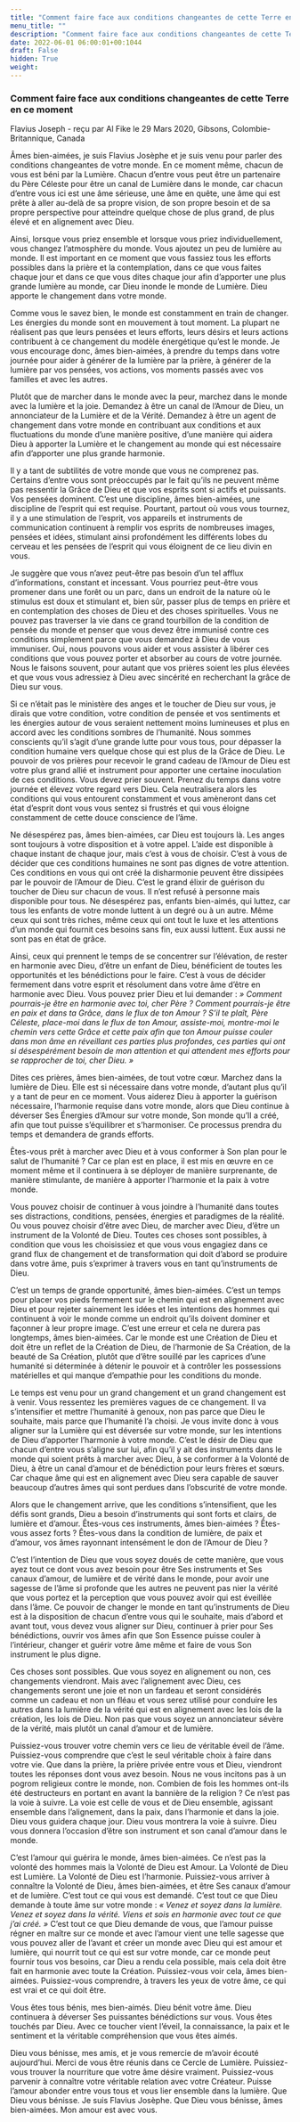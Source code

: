 ```yaml
---
title: "Comment faire face aux conditions changeantes de cette Terre en ce moment"
menu_title: ""
description: "Comment faire face aux conditions changeantes de cette Terre en ce moment"
date: 2022-06-01 06:00:01+00:1044
draft: False
hidden: True
weight:
---
```

### Comment faire face aux conditions changeantes de cette Terre en ce moment

Flavius Joseph - reçu par Al Fike le 29 Mars 2020, Gibsons, Colombie-Britannique, Canada

Âmes bien-aimées, je suis Flavius Josèphe et je suis venu pour parler des conditions changeantes de votre monde. En ce moment même, chacun de vous est béni par la Lumière. Chacun d’entre vous peut être un partenaire du Père Céleste pour être un canal de Lumière dans le monde, car chacun d’entre vous ici est une âme sérieuse, une âme en quête, une âme qui est prête à aller au-delà de sa propre vision, de son propre besoin et de sa propre perspective pour atteindre quelque chose de plus grand, de plus élevé et en alignement avec Dieu.

Ainsi, lorsque vous priez ensemble et lorsque vous priez individuellement, vous changez l’atmosphère du monde. Vous ajoutez un peu de lumière au monde. Il est important en ce moment que vous fassiez tous les efforts possibles dans la prière et la contemplation, dans ce que vous faites chaque jour et dans ce que vous dites chaque jour afin d’apporter une plus grande lumière au monde, car Dieu inonde le monde de Lumière. Dieu apporte le changement dans votre monde.

Comme vous le savez bien, le monde est constamment en train de changer. Les énergies du monde sont en mouvement à tout moment. La plupart ne réalisent pas que leurs pensées et leurs efforts, leurs désirs et leurs actions contribuent à ce changement du modèle énergétique qu’est le monde. Je vous encourage donc, âmes bien-aimées, à prendre du temps dans votre journée pour aider à générer de la lumière par la prière, à générer de la lumière par vos pensées, vos actions, vos moments passés avec vos familles et avec les autres.

Plutôt que de marcher dans le monde avec la peur, marchez dans le monde avec la lumière et la joie. Demandez à être un canal de l’Amour de Dieu, un annonciateur de la Lumière et de la Vérité. Demandez à être un agent de changement dans votre monde en contribuant aux conditions et aux fluctuations du monde d’une manière positive, d’une manière qui aidera Dieu à apporter la Lumière et le changement au monde qui est nécessaire afin d’apporter une plus grande harmonie.

Il y a tant de subtilités de votre monde que vous ne comprenez pas. Certains d’entre vous sont préoccupés par le fait qu’ils ne peuvent même pas ressentir la Grâce de Dieu et que vos esprits sont si actifs et puissants. Vos pensées dominent. C’est une discipline, âmes bien-aimées, une discipline de l’esprit qui est requise. Pourtant, partout où vous vous tournez, il y a une stimulation de l’esprit, vos appareils et instruments de communication continuent à remplir vos esprits de nombreuses images, pensées et idées, stimulant ainsi profondément les différents lobes du cerveau et les pensées de l’esprit qui vous éloignent de ce lieu divin en vous.

Je suggère que vous n’avez peut-être pas besoin d’un tel afflux d’informations, constant et incessant. Vous pourriez peut-être vous promener dans une forêt ou un parc, dans un endroit de la nature où le stimulus est doux et stimulant et, bien sûr, passer plus de temps en prière et en contemplation des choses de Dieu et des choses spirituelles. Vous ne pouvez pas traverser la vie dans ce grand tourbillon de la condition de pensée du monde et penser que vous devez être immunisé contre ces conditions simplement parce que vous demandez à Dieu de vous immuniser. Oui, nous pouvons vous aider et vous assister à libérer ces conditions que vous pouvez porter et absorber au cours de votre journée. Nous le faisons souvent, pour autant que vos prières soient les plus élevées et que vous vous adressiez à Dieu avec sincérité en recherchant la grâce de Dieu sur vous.

Si ce n’était pas le ministère des anges et le toucher de Dieu sur vous, je dirais que votre condition, votre condition de pensée et vos sentiments et les énergies autour de vous seraient nettement moins lumineuses et plus en accord avec les conditions sombres de l’humanité. Nous sommes conscients qu’il s’agit d’une grande lutte pour vous tous, pour dépasser la condition humaine vers quelque chose qui est plus de la Grâce de Dieu. Le pouvoir de vos prières pour recevoir le grand cadeau de l’Amour de Dieu est votre plus grand allié et instrument pour apporter une certaine inoculation de ces conditions. Vous devez prier souvent. Prenez du temps dans votre journée et élevez votre regard vers Dieu. Cela neutralisera alors les conditions qui vous entourent constamment et vous amèneront dans cet état d’esprit dont vous vous sentez si frustrés et qui vous éloigne constamment de cette douce conscience de l’âme.

Ne désespérez pas, âmes bien-aimées, car Dieu est toujours là. Les anges sont toujours à votre disposition et à votre appel. L’aide est disponible à chaque instant de chaque jour, mais c’est à vous de choisir. C’est à vous de décider que ces conditions humaines ne sont pas dignes de votre attention. Ces conditions en vous qui ont créé la disharmonie peuvent être dissipées par le pouvoir de l’Amour de Dieu. C’est le grand élixir de guérison du toucher de Dieu sur chacun de vous. Il n’est refusé à personne mais disponible pour tous. Ne désespérez pas, enfants bien-aimés, qui luttez, car tous les enfants de votre monde luttent à un degré ou à un autre. Même ceux qui sont très riches, même ceux qui ont tout le luxe et les attentions d’un monde qui fournit ces besoins sans fin, eux aussi luttent. Eux aussi ne sont pas en état de grâce.

Ainsi, ceux qui prennent le temps de se concentrer sur l’élévation, de rester en harmonie avec Dieu, d’être un enfant de Dieu, bénéficient de toutes les opportunités et les bénédictions pour le faire. C’est à vous de décider fermement dans votre esprit et résolument dans votre âme d’être en harmonie avec Dieu. Vous pouvez prier Dieu et lui demander :  *» Comment pourrais-je être en harmonie avec toi, cher Père ? Comment pourrais-je être en paix et dans ta Grâce, dans le flux de ton Amour ? S’il te plaît, Père Céleste, place-moi dans le flux de ton Amour, assiste-moi, montre-moi le chemin vers cette Grâce et cette paix afin que ton Amour puisse couler dans mon âme en réveillant ces parties plus profondes, ces parties qui ont si désespérément besoin de mon attention et qui attendent mes efforts pour se rapprocher de toi, cher Dieu. »*

Dites ces prières, âmes bien-aimées, de tout votre cœur. Marchez dans la lumière de Dieu. Elle est si nécessaire dans votre monde, d’autant plus qu’il y a tant de peur en ce moment. Vous aiderez Dieu à apporter la guérison nécessaire, l’harmonie requise dans votre monde, alors que Dieu continue à déverser Ses Énergies d’Amour sur votre monde, Son monde qu’Il a créé, afin que tout puisse s’équilibrer et s’harmoniser. Ce processus prendra du temps et demandera de grands efforts.

Êtes-vous prêt à marcher avec Dieu et à vous conformer à Son plan pour le salut de l’humanité ? Car ce plan est en place, il est mis en œuvre en ce moment même et il continuera à se déployer de manière surprenante, de manière stimulante, de manière à apporter l’harmonie et la paix à votre monde.

Vous pouvez choisir de continuer à vous joindre à l’humanité dans toutes ses distractions, conditions, pensées, énergies et paradigmes de la réalité. Ou vous pouvez choisir d’être avec Dieu, de marcher avec Dieu, d’être un instrument de la Volonté de Dieu. Toutes ces choses sont possibles, à condition que vous les choisissiez et que vous vous engagiez dans ce grand flux de changement et de transformation qui doit d’abord se produire dans votre âme, puis s’exprimer à travers vous en tant qu’instruments de Dieu.

C’est un temps de grande opportunité, âmes bien-aimées. C’est un temps pour placer vos pieds fermement sur le chemin qui est en alignement avec Dieu et pour rejeter sainement les idées et les intentions des hommes qui continuent à voir le monde comme un endroit qu’ils doivent dominer et façonner à leur propre image. C’est une erreur et cela ne durera pas longtemps, âmes bien-aimées. Car le monde est une Création de Dieu et doit être un reflet de la Création de Dieu, de l’harmonie de Sa Création, de la beauté de Sa Création, plutôt que d’être souillé par les caprices d’une humanité si déterminée à détenir le pouvoir et à contrôler les possessions matérielles et qui manque d’empathie pour les conditions du monde.

Le temps est venu pour un grand changement et un grand changement est à venir. Vous ressentez les premières vagues de ce changement. Il va s’intensifier et mettre l’humanité à genoux, non pas parce que Dieu le souhaite, mais parce que l’humanité l’a choisi. Je vous invite donc à vous aligner sur la Lumière qui est déversée sur votre monde, sur les intentions de Dieu d’apporter l’harmonie à votre monde. C’est le désir de Dieu que chacun d’entre vous s’aligne sur lui, afin qu’il y ait des instruments dans le monde qui soient prêts à marcher avec Dieu, à se conformer à la Volonté de Dieu, à être un canal d’amour et de bénédiction pour leurs frères et sœurs. Car chaque âme qui est en alignement avec Dieu sera capable de sauver beaucoup d’autres âmes qui sont perdues dans l’obscurité de votre monde.

Alors que le changement arrive, que les conditions s’intensifient, que les défis sont grands, Dieu a besoin d’instruments qui sont forts et clairs, de lumière et d’amour. Êtes-vous ces instruments, âmes bien-aimées ? Êtes-vous assez forts ? Êtes-vous dans la condition de lumière, de paix et d’amour, vos âmes rayonnant intensément le don de l’Amour de Dieu ?

C’est l’intention de Dieu que vous soyez doués de cette manière, que vous ayez tout ce dont vous avez besoin pour être Ses instruments et Ses canaux d’amour, de lumière et de vérité dans le monde, pour avoir une sagesse de l’âme si profonde que les autres ne peuvent pas nier la vérité que vous portez et la perception que vous pouvez avoir qui est éveillée dans l’âme. Ce pouvoir de changer le monde en tant qu’instruments de Dieu est à la disposition de chacun d’entre vous qui le souhaite, mais d’abord et avant tout, vous devez vous aligner sur Dieu, continuer à prier pour Ses bénédictions, ouvrir vos âmes afin que Son Essence puisse couler à l’intérieur, changer et guérir votre âme même et faire de vous Son instrument le plus digne.

Ces choses sont possibles. Que vous soyez en alignement ou non, ces changements viendront. Mais avec l’alignement avec Dieu, ces changements seront une joie et non un fardeau et seront considérés comme un cadeau et non un fléau et vous serez utilisé pour conduire les autres dans la lumière de la vérité qui est en alignement avec les lois de la création, les lois de Dieu. Non pas que vous soyez un annonciateur sévère de la vérité, mais plutôt un canal d’amour et de lumière.

Puissiez-vous trouver votre chemin vers ce lieu de véritable éveil de l’âme. Puissiez-vous comprendre que c’est le seul véritable choix à faire dans votre vie. Que dans la prière, la prière privée entre vous et Dieu, viendront toutes les réponses dont vous avez besoin. Nous ne vous incitons pas à un pogrom religieux contre le monde, non. Combien de fois les hommes ont-ils été destructeurs en portant en avant la bannière de la religion ? Ce n’est pas la voie à suivre. La voie est celle de vous et de Dieu ensemble, agissant ensemble dans l’alignement, dans la paix, dans l’harmonie et dans la joie. Dieu vous guidera chaque jour. Dieu vous montrera la voie à suivre. Dieu vous donnera l’occasion d’être son instrument et son canal d’amour dans le monde.

C’est l’amour qui guérira le monde, âmes bien-aimées. Ce n’est pas la volonté des hommes mais la Volonté de Dieu est Amour. La Volonté de Dieu est Lumière. La Volonté de Dieu est l’harmonie. Puissiez-vous arriver à connaître la Volonté de Dieu, âmes bien-aimées, et être Ses canaux d’amour et de lumière. C’est tout ce qui vous est demandé. C’est tout ce que Dieu demande à toute âme sur votre monde : *« Venez et soyez dans la lumière. Venez et soyez dans la vérité. Viens et sois en harmonie avec tout ce que j’ai créé. »* C’est tout ce que Dieu demande de vous, que l’amour puisse régner en maître sur ce monde et avec l’amour vient une telle sagesse que vous pouvez aller de l’avant et créer un monde avec Dieu qui est amour et lumière, qui nourrit tout ce qui est sur votre monde, car ce monde peut fournir tous vos besoins, car Dieu a rendu cela possible, mais cela doit être fait en harmonie avec toute la Création. Puissiez-vous voir cela, âmes bien-aimées. Puissiez-vous comprendre, à travers les yeux de votre âme, ce qui est vrai et ce qui doit être.

Vous êtes tous bénis, mes bien-aimés. Dieu bénit votre âme. Dieu continuera à déverser Ses puissantes bénédictions sur vous. Vous êtes touchés par Dieu. Avec ce toucher vient l’éveil, la connaissance, la paix et le sentiment et la véritable compréhension que vous êtes aimés.

Dieu vous bénisse, mes amis, et je vous remercie de m’avoir écouté aujourd’hui. Merci de vous être réunis dans ce Cercle de Lumière. Puissiez-vous trouver la nourriture que votre âme désire vraiment. Puissiez-vous parvenir à connaître votre véritable relation avec votre Créateur. Puisse l’amour abonder entre vous tous et vous lier ensemble dans la lumière. Que Dieu vous bénisse. Je suis Flavius Josèphe. Que Dieu vous bénisse, âmes bien-aimées. Mon amour est avec vous.



